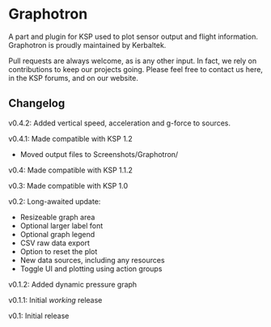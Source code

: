 Graphotron
======================
A part and plugin for KSP used to plot sensor output and flight information.  Graphotron is proudly maintained by Kerbaltek.

Pull requests are always welcome, as is any other input.  In fact, we rely on contributions to keep our projects going.  Please feel free to contact us here, in the KSP forums, and on our website.

Changelog
---------
v0.4.2: Added vertical speed, acceleration and g-force to sources.

v0.4.1: Made compatible with KSP 1.2
- Moved output files to Screenshots/Graphotron/

v0.4: Made compatible with KSP 1.1.2

v0.3: Made compatible with KSP 1.0

v0.2: Long-awaited update:
- Resizeable graph area
- Optional larger label font
- Optional graph legend
- CSV raw data export
- Option to reset the plot
- New data sources, including any resources
- Toggle UI and plotting using action groups

v0.1.2: Added dynamic pressure graph

v0.1.1: Initial _working_ release

v0.1: Initial release
